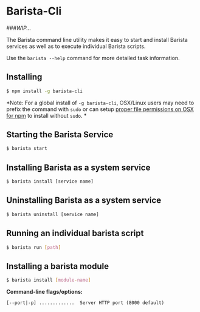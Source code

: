 ﻿Barista-Cli
=========

###*WIP...*

The Barista command line utility makes it easy to start and install Barista services as well as to execute individual Barista scripts.

Use the `barista --help` command for more detailed task information.

## Installing

```bash
$ npm install -g barista-cli
```

*Note: For a global install of `-g barista-cli`, OSX/Linux users may need to prefix the command with `sudo` or can setup [proper file permissions on OSX for npm](http://www.johnpapa.net/how-to-use-npm-global-without-sudo-on-osx/) to install without `sudo`. *


## Starting the Barista Service

```bash
$ barista start
```

## Installing Barista as a system service

```bash
$ barista install [service name]
```

## Uninstalling Barista as a system service

```bash
$ barista uninstall [service name]
```

## Running an individual barista script

```bash
$ barista run [path]
```

## Installing a barista module
```bash
$ barista install [module-name]
```

__Command-line flags/options:__

    [--port|-p] .............  Server HTTP port (8000 default)
